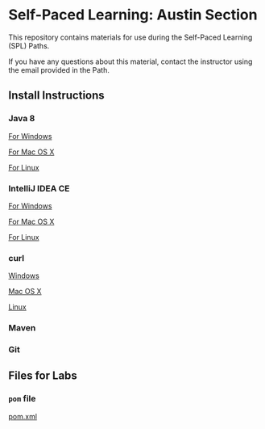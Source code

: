 # Self-Paced Learning: Austin Section

This repository contains materials for use during the Self-Paced Learning (SPL) Paths.

If you have any questions about this material, contact the instructor using the email provided in the Path.

## Install Instructions

### Java 8

[For Windows](java8win.md)

[For Mac OS X](https://github.com/ted-ncg/austin-spl-june-26/install/java8mac.md)

[For Linux](https://github.com/ted-ncg/austin-spl-june-26/install/java8linux.md)

### IntelliJ IDEA CE

[For Windows](install/ideawin.md)

[For Mac OS X](install/ideamac.md)

[For Linux](install/idealinux.md)

### curl

[Windows](link)

[Mac OS X](link)

[Linux](link)

### Maven

### Git

## Files for Labs

### `pom` file

[pom.xml](lab1/pom.xml)
